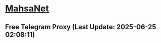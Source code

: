 
# [MahsaNet](https://t.me/mahsa_net)
## Free Telegram Proxy (Last Update: 2025-06-25 02:08:11)

    